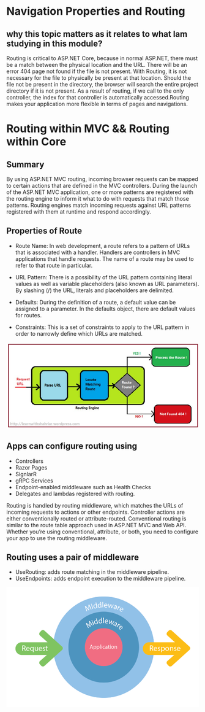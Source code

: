
# Navigation Properties and Routing


## why this topic matters as it relates to what Iam studying in this module?

Routing is critical to ASP.NET Core, because in normal ASP.NET, there must be a match between the physical location and the URL. There will be an error 404 page not found if the file is not present. With Routing, it is not necessary for the file to physically be present at that location. Should the file not be present in the directory, the browser will search the entire project directory if it is not present. As a result of routing, if we call to the only controller, the index for that controller is automatically accessed.Routing makes your application more flexible in terms of pages and navigations.


# Routing within MVC && Routing within Core

## Summary

By using ASP.NET MVC routing, incoming browser requests can be mapped to certain actions that are defined in the MVC controllers. During the launch of the ASP.NET MVC application, one or more patterns are registered with the routing engine to inform it what to do with requests that match those patterns. Routing engines match incoming requests against URL patterns registered with them at runtime and respond accordingly.


## Properties of Route 
 
- Route Name: In web development, a route refers to a pattern of URLs that is associated with a handler. Handlers are controllers in MVC applications that handle requests. The name of a route may be used to refer to that route in particular.
 

- URL Pattern: There is a possibility of the URL pattern containing literal values as well as variable placeholders (also known as URL parameters). By slashing (/) the URL, literals and placeholders are delimited.

 
- Defaults: During the definition of a route, a default value can be assigned to a parameter. In the defaults object, there are default values for routes.
 
- Constraints: This is a set of constraints to apply to the URL pattern in order to narrowly define which URLs are matched.


![In Browser](./Image/12.jpg)


## Apps can configure routing using

- Controllers
- Razor Pages
- SignlarR
- gRPC Services
- Endpoint-enabled middleware such as Health Checks
- Delegates and lambdas registered with routing.


Routing is handled by routing middleware, which matches the URLs of incoming requests to actions or other endpoints. Controller actions are either conventionally routed or attribute-routed. Conventional routing is similar to the route table approach used in ASP.NET MVC and Web API. Whether you’re using conventional, attribute, or both, you need to configure your app to use the routing middleware.


## Routing uses a pair of middleware

- UseRouting: adds route matching in the middleware pipeline.
- UseEndpoints: adds endpoint execution to the middleware pipeline.

![In Browser](./Image/13.png)